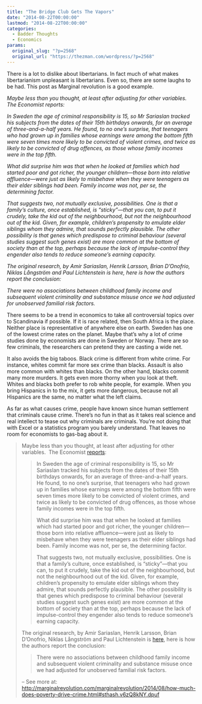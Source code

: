 ```yaml
---
title: "The Bridge Club Gets The Vapors"
date: "2014-08-22T00:00:00"
lastmod: "2014-08-22T00:00:00"
categories:
  - Badder Thoughts
  - Economics
params:
  original_slug: "?p=2568"
  original_url: "https://thezman.com/wordpress/?p=2568"
---
```


There is a lot to dislike about libertarians. In fact much of what makes
libertarianism unpleasant is libertarians. Even so, there are some
laughs to be had. This post as Marginal revolution is a good example.

*Maybe less than you thought, at least after adjusting for other
variables. The Economist reports:*

*In Sweden the age of criminal responsibility is 15, so Mr Sariaslan
tracked his subjects from the dates of their 15th birthdays onwards, for
an average of three-and-a-half years. He found, to no one’s surprise,
that teenagers who had grown up in families whose earnings were among
the bottom fifth were seven times more likely to be convicted of violent
crimes, and twice as likely to be convicted of drug offences, as those
whose family incomes were in the top fifth.*

*What did surprise him was that when he looked at families which had
started poor and got richer, the younger children—those born into
relative affluence—were just as likely to misbehave when they were
teenagers as their elder siblings had been. Family income was not, per
se, the determining factor.*

*That suggests two, not mutually exclusive, possibilities. One is that a
family’s culture, once established, is “sticky”—that you can, to put it
crudely, take the kid out of the neighbourhood, but not the
neighbourhood out of the kid. Given, for example, children’s propensity
to emulate elder siblings whom they admire, that sounds perfectly
plausible. The other possibility is that genes which predispose to
criminal behaviour (several studies suggest such genes exist) are more
common at the bottom of society than at the top, perhaps because the
lack of impulse-control they engender also tends to reduce someone’s
earning capacity.*

*The original research, by Amir Sariaslan, Henrik Larsson, Brian
D’Onofrio, Niklas Långström and Paul Lichtenstein is here, here is how
the authors report the conclusion:*

*There were no associations between childhood family income and
subsequent violent criminality and substance misuse once we had adjusted
for unobserved familial risk factors.*

There seems to be a trend in economics to take all controversial topics
over to Scandinavia if possible. If it is race related, then South
Africa is the place. Neither place is representative of anywhere else on
earth. Sweden has one of the lowest crime rates on the planet. Maybe
that’s why a lot of crime studies done by economists are done in Sweden
or Norway. There are so few criminals, the researchers can pretend they
are casting a wide net.

It also avoids the big taboos. Black crime is different from white
crime. For instance, whites commit far more sex crime than blacks.
Assault is also more common with whites than blacks. On the other hand,
blacks commit many more murders. It gets even more thorny when you look
at theft. Whites and blacks both prefer to rob white people, for
example. When you bring Hispanics in to the mix, it gets more dangerous,
because not all Hispanics are the same, no matter what the left claims.

As far as what causes crime, people have known since human settlement
that criminals cause crime. There’s no fun in that as it takes real
science and real intellect to tease out why criminals are criminals.
You’re not doing that with Excel or a statistics program you barely
understand. That leaves no room for economists to gas-bag about it.

> Maybe less than you thought, at least after adjusting for other
> variables.  The Economist <a
> href="http://www.economist.com/news/science-and-technology/21613303-disturbing-study-link-between-incomes-and-criminal-behaviour-have-and?fsrc=scn/tw/te/pe/ed/tohaveandhavenot"
> rel="noopener noreferrer" target="_blank">reports</a>:
>
> > In Sweden the age of criminal responsibility is 15, so Mr Sariaslan
> > tracked his subjects from the dates of their 15th birthdays onwards,
> > for an average of three-and-a-half years. He found, to no one’s
> > surprise, that teenagers who had grown up in families whose earnings
> > were among the bottom fifth were seven times more likely to be
> > convicted of violent crimes, and twice as likely to be convicted of
> > drug offences, as those whose family incomes were in the top fifth.
> >
> > What did surprise him was that when he looked at families which had
> > started poor and got richer, the younger children—those born into
> > relative affluence—were just as likely to misbehave when they were
> > teenagers as their elder siblings had been. Family income was not,
> > per se, the determining factor.
> >
> > That suggests two, not mutually exclusive, possibilities. One is
> > that a family’s culture, once established, is “sticky”—that you can,
> > to put it crudely, take the kid out of the neighbourhood, but not
> > the neighbourhood out of the kid. Given, for example, children’s
> > propensity to emulate elder siblings whom they admire, that sounds
> > perfectly plausible. The other possibility is that genes which
> > predispose to criminal behaviour (several studies suggest such genes
> > exist) are more common at the bottom of society than at the top,
> > perhaps because the lack of impulse-control they engender also tends
> > to reduce someone’s earning capacity.
>
> The original research, by Amir Sariaslan, Henrik Larsson, Brian
> D’Onofrio, Niklas Långström and Paul Lichtenstein is <a
> href="http://bjp.rcpsych.org/content/early/2014/08/14/bjp.bp.113.136200.abstract"
> rel="noopener noreferrer" target="_blank">here</a>, here is how the
> authors report the conclusion:
>
> > There were no associations between childhood family income and
> > subsequent violent criminality and substance misuse once we had
> > adjusted for unobserved familial risk factors.
>
> – See more at:
> http://marginalrevolution.com/marginalrevolution/2014/08/how-much-does-poverty-drive-crime.html#sthash.v6zQ8kNY.dpuf
